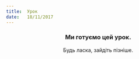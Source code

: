 ```yaml
---
title:  Урок
date:   18/11/2017
---
```


### <center>Ми готуємо цей урок.</center>
<center>Будь ласка, зайдіть пізніше.</center>
